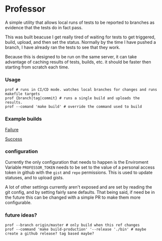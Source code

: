 # Professor
A simple utility that allows local runs of tests to be reported to branches as evidence that the tests do in fact pass.

This was built beacuse I get really tired of waiting for tests to get triggered, build, upload, and then set the status. Normally by the time I have pushed a branch, I have already ran the tests to see that they work.

Because this is designed to be run on the same server, it can take advantage of caching results of tests, builds, etc. it should be faster then starting from scratch each time.

### Usage
```
prof # runs in CI/CD mode. watches local branches for changes and runs makefile targets
prof {branch|tag|commit} # runs a single build and uploads the results.
prof --comand 'make build' # override the command used to build
```

### Example builds
[Failure](https://gist.github.com/DBarney/d1e7920fcf6ae484d397430c1febea06)

[Success](https://gist.github.com/DBarney/61e0f6068911f125dc377600e642290a)

### configuration
Currently the only configuration that needs to happen is the Enviroment Variable `PROFESSOR_TOKEN` needs to be set to the value of a personal access token in github with the `gist` and `repo` permissions. This is used to update statuses, and to upload gists.

A lot of other settings currently aren't exposed and are set by reading the git config, and by setting fairly sane defaults. That being said, if need be in the future this can be changed with a simple PR to make them more configurable.

### future ideas?
```
prof --branch origin/master # only build when this ref changes
prof --command 'make build-production' '--release './bin' # maybe create a github release? tag based maybe?
```